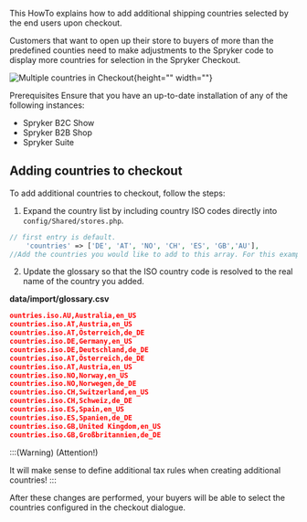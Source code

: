 This HowTo explains how to add additional shipping countries selected by the end users upon checkout.

Customers that want to open up their store to buyers of more than the predefined counties need to make adjustments to the Spryker code to display more countries for selection in the Spryker Checkout.

![Multiple countries in Checkout](https://spryker.s3.eu-central-1.amazonaws.com/docs/Tutorials/HowTos/HowTo+-+Add+additional+countries+to+Spryker+checkout/checkout-multiple-countries.png){height="" width=""}

Prerequisites
Ensure that you have an up-to-date installation of any of the following instances:

* Spryker B2C Show
* Spryker B2B Shop
* Spryker Suite

## Adding countries to checkout
To add additional countries to checkout, follow the steps:

1. Expand the country list by including country ISO codes directly into `config/Shared/stores.php`.

```php
// first entry is default.
    'countries' => ['DE', 'AT', 'NO', 'CH', 'ES', 'GB','AU'],
//Add the countries you would like to add to this array. For this example "AU" (Australia) was added
```
2. Update the glossary so that the ISO country code is resolved to the real name of the country you added.

**data/import/glossary.csv**

```json
ountries.iso.AU,Australia,en_US
countries.iso.AT,Austria,en_US
countries.iso.AT,Österreich,de_DE
countries.iso.DE,Germany,en_US
countries.iso.DE,Deutschland,de_DE
countries.iso.AT,Österreich,de_DE
countries.iso.AT,Austria,en_US
countries.iso.NO,Norway,en_US
countries.iso.NO,Norwegen,de_DE
countries.iso.CH,Switzerland,en_US
countries.iso.CH,Schweiz,de_DE
countries.iso.ES,Spain,en_US
countries.iso.ES,Spanien,de_DE
countries.iso.GB,United Kingdom,en_US
countries.iso.GB,Großbritannien,de_DE
```
:::(Warning) (Attention!)

It will make sense to define additional tax rules when creating additional countries!
:::


After these changes are performed, your buyers will be able to select the countries configured in the checkout dialogue.